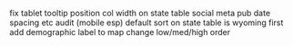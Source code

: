 fix tablet tooltip position
col width on state table
social meta
pub date
spacing etc audit (mobile esp)
default sort on state table is wyoming first
add demographic label to map
change low/med/high order